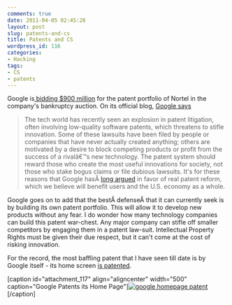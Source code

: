 ```yaml
---
comments: true
date: 2011-04-05 02:45:28
layout: post
slug: patents-and-cs
title: Patents and CS
wordpress_id: 116
categories:
- Hacking
tags:
- CS
- patents
---
```


Google is[ bidding $900 million](http://www.google.com/url?sa=t&source=web&cd=4&ved=0CDgQFjAD&url=http%3A%2F%2Fwww.engadget.com%2F2011%2F04%2F04%2Fgoogle-bids-900-million-for-nortel-patent-portfolio-will-use-i%2F&ei=mjOaTaHuC4-4vgOO8eXmCw&usg=AFQjCNFJ1ah4cgVgY91XmYKyqRiO-_ysPw&sig2=Aa6JNSmGPUbXkysmKEmNhQ) for the patent portfolio of Nortel in the company's bankruptcy auction. On its official blog, [Google says](http://googleblog.blogspot.com/2011/04/patents-and-innovation.html)


> The tech world has recently seen an explosion in patent litigation, often involving low-quality software patents, which threatens to stifle innovation. Some of these lawsuits have been filed by people or companies that have never actually created anything; others are motivated by a desire to block competing products or profit from the success of a rivalâ€™s new technology. The patent system should reward those who create the most useful innovations for society, not those who stake bogus claims or file dubious lawsuits. It's for these reasons that Google hasÂ [long argued](http://googlepublicpolicy.blogspot.com/2009/03/patent-reform-needed-more-than-ever.html) in favor of real patent reform, which we believe will benefit users and the U.S. economy as a whole.


Google goes on to add that the bestÂ defenseÂ that it can currently seek is by building its own patent portfolio. This will allow it to develop new products without any fear. I do wonder how many technology companies can build this patent war-chest. Any major company can stifle off smaller competitors by engaging them in a patent law-suit. Intellectual Property Rights must be given their due respect, but it can't come at the cost of risking innovation.

For the record, the most baffling patent that I have seen till date is by Google itself - its home screen [is patented](http://gawker.com/#!5350982/google-patents-worlds-simplest-home-page).

[caption id="attachment_117" align="aligncenter" width="500" caption="Google Patents its Home Page"][![google homepage patent](http://www.rohitmishra.me/blog/wp-content/uploads/2011/04/google-homepage-patent.jpg)](http://www.rohitmishra.me/blog/wp-content/uploads/2011/04/google-homepage-patent.jpg)[/caption]
